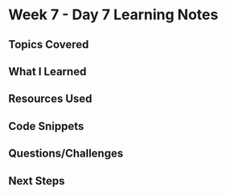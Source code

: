 # Week 7 - Day 7 Learning Notes

## Topics Covered

## What I Learned

## Resources Used

## Code Snippets

## Questions/Challenges

## Next Steps

